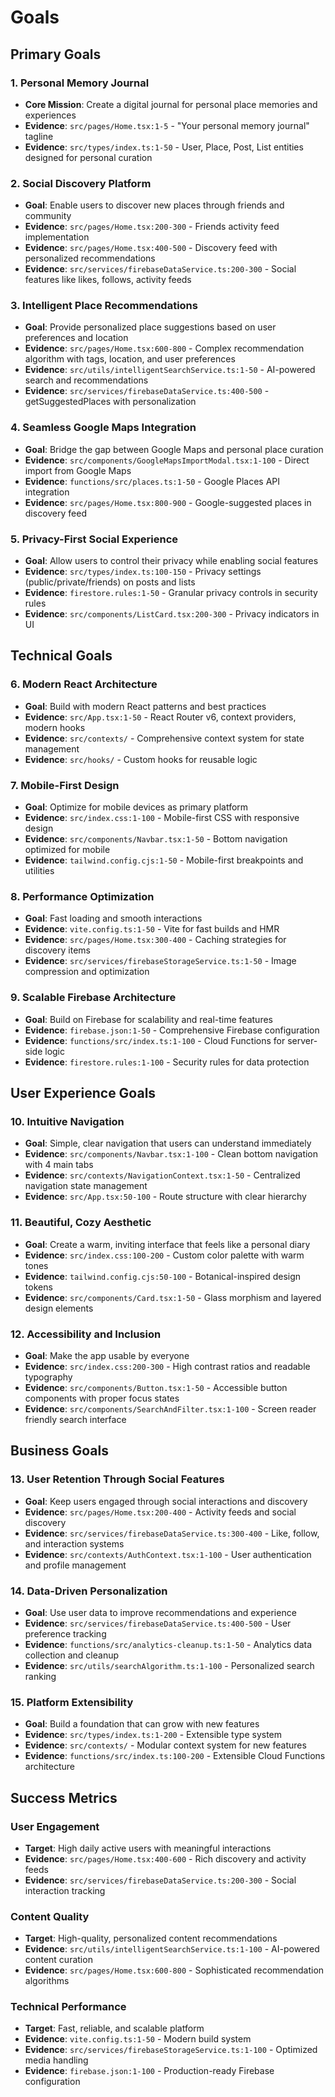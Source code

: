# Goals

## Primary Goals

### 1. Personal Memory Journal
- **Core Mission**: Create a digital journal for personal place memories and experiences
- **Evidence**: `src/pages/Home.tsx:1-5` - "Your personal memory journal" tagline
- **Evidence**: `src/types/index.ts:1-50` - User, Place, Post, List entities designed for personal curation

### 2. Social Discovery Platform
- **Goal**: Enable users to discover new places through friends and community
- **Evidence**: `src/pages/Home.tsx:200-300` - Friends activity feed implementation
- **Evidence**: `src/pages/Home.tsx:400-500` - Discovery feed with personalized recommendations
- **Evidence**: `src/services/firebaseDataService.ts:200-300` - Social features like likes, follows, activity feeds

### 3. Intelligent Place Recommendations
- **Goal**: Provide personalized place suggestions based on user preferences and location
- **Evidence**: `src/pages/Home.tsx:600-800` - Complex recommendation algorithm with tags, location, and user preferences
- **Evidence**: `src/utils/intelligentSearchService.ts:1-50` - AI-powered search and recommendations
- **Evidence**: `src/services/firebaseDataService.ts:400-500` - getSuggestedPlaces with personalization

### 4. Seamless Google Maps Integration
- **Goal**: Bridge the gap between Google Maps and personal place curation
- **Evidence**: `src/components/GoogleMapsImportModal.tsx:1-100` - Direct import from Google Maps
- **Evidence**: `functions/src/places.ts:1-50` - Google Places API integration
- **Evidence**: `src/pages/Home.tsx:800-900` - Google-suggested places in discovery feed

### 5. Privacy-First Social Experience
- **Goal**: Allow users to control their privacy while enabling social features
- **Evidence**: `src/types/index.ts:100-150` - Privacy settings (public/private/friends) on posts and lists
- **Evidence**: `firestore.rules:1-50` - Granular privacy controls in security rules
- **Evidence**: `src/components/ListCard.tsx:200-300` - Privacy indicators in UI

## Technical Goals

### 6. Modern React Architecture
- **Goal**: Build with modern React patterns and best practices
- **Evidence**: `src/App.tsx:1-50` - React Router v6, context providers, modern hooks
- **Evidence**: `src/contexts/` - Comprehensive context system for state management
- **Evidence**: `src/hooks/` - Custom hooks for reusable logic

### 7. Mobile-First Design
- **Goal**: Optimize for mobile devices as primary platform
- **Evidence**: `src/index.css:1-100` - Mobile-first CSS with responsive design
- **Evidence**: `src/components/Navbar.tsx:1-50` - Bottom navigation optimized for mobile
- **Evidence**: `tailwind.config.cjs:1-50` - Mobile-first breakpoints and utilities

### 8. Performance Optimization
- **Goal**: Fast loading and smooth interactions
- **Evidence**: `vite.config.ts:1-50` - Vite for fast builds and HMR
- **Evidence**: `src/pages/Home.tsx:300-400` - Caching strategies for discovery items
- **Evidence**: `src/services/firebaseStorageService.ts:1-50` - Image compression and optimization

### 9. Scalable Firebase Architecture
- **Goal**: Build on Firebase for scalability and real-time features
- **Evidence**: `firebase.json:1-50` - Comprehensive Firebase configuration
- **Evidence**: `functions/src/index.ts:1-100` - Cloud Functions for server-side logic
- **Evidence**: `firestore.rules:1-100` - Security rules for data protection

## User Experience Goals

### 10. Intuitive Navigation
- **Goal**: Simple, clear navigation that users can understand immediately
- **Evidence**: `src/components/Navbar.tsx:1-100` - Clean bottom navigation with 4 main tabs
- **Evidence**: `src/contexts/NavigationContext.tsx:1-50` - Centralized navigation state management
- **Evidence**: `src/App.tsx:50-100` - Route structure with clear hierarchy

### 11. Beautiful, Cozy Aesthetic
- **Goal**: Create a warm, inviting interface that feels like a personal diary
- **Evidence**: `src/index.css:100-200` - Custom color palette with warm tones
- **Evidence**: `tailwind.config.cjs:50-100` - Botanical-inspired design tokens
- **Evidence**: `src/components/Card.tsx:1-50` - Glass morphism and layered design elements

### 12. Accessibility and Inclusion
- **Goal**: Make the app usable by everyone
- **Evidence**: `src/index.css:200-300` - High contrast ratios and readable typography
- **Evidence**: `src/components/Button.tsx:1-50` - Accessible button components with proper focus states
- **Evidence**: `src/components/SearchAndFilter.tsx:1-100` - Screen reader friendly search interface

## Business Goals

### 13. User Retention Through Social Features
- **Goal**: Keep users engaged through social interactions and discovery
- **Evidence**: `src/pages/Home.tsx:200-400` - Activity feeds and social discovery
- **Evidence**: `src/services/firebaseDataService.ts:300-400` - Like, follow, and interaction systems
- **Evidence**: `src/contexts/AuthContext.tsx:1-100` - User authentication and profile management

### 14. Data-Driven Personalization
- **Goal**: Use user data to improve recommendations and experience
- **Evidence**: `src/services/firebaseDataService.ts:400-500` - User preference tracking
- **Evidence**: `functions/src/analytics-cleanup.ts:1-50` - Analytics data collection and cleanup
- **Evidence**: `src/utils/searchAlgorithm.ts:1-100` - Personalized search ranking

### 15. Platform Extensibility
- **Goal**: Build a foundation that can grow with new features
- **Evidence**: `src/types/index.ts:1-200` - Extensible type system
- **Evidence**: `src/contexts/` - Modular context system for new features
- **Evidence**: `functions/src/index.ts:100-200` - Extensible Cloud Functions architecture

## Success Metrics

### User Engagement
- **Target**: High daily active users with meaningful interactions
- **Evidence**: `src/pages/Home.tsx:400-600` - Rich discovery and activity feeds
- **Evidence**: `src/services/firebaseDataService.ts:200-300` - Social interaction tracking

### Content Quality
- **Target**: High-quality, personalized content recommendations
- **Evidence**: `src/utils/intelligentSearchService.ts:1-100` - AI-powered content curation
- **Evidence**: `src/pages/Home.tsx:600-800` - Sophisticated recommendation algorithms

### Technical Performance
- **Target**: Fast, reliable, and scalable platform
- **Evidence**: `vite.config.ts:1-50` - Modern build system
- **Evidence**: `src/services/firebaseStorageService.ts:1-100` - Optimized media handling
- **Evidence**: `firebase.json:1-100` - Production-ready Firebase configuration
